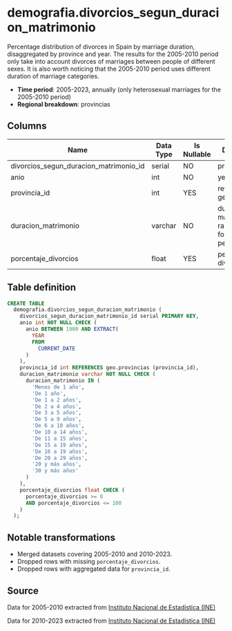 # demografia.divorcios_segun_duracion_matrimonio

Percentage distribution of divorces in Spain by marriage duration, disaggregated by province and year. The results for the 2005-2010 period only take into account divorces of marriages between people of different sexes. It is also worth noticing that the 2005-2010 period uses different duration of marriage categories.

- **Time period**: 2005-2023, annually (only heterosexual marriages for the 2005-2010 period)
- **Regional breakdown**: provincias

## Columns

| Name | Data Type | Is Nullable | Description |
| --- | --- | --- | --- |
| divorcios_segun_duracion_matrimonio_id | serial | NO | primary key |
| anio | int | NO | year |
| provincia_id | int | YES | references geo.provincias |
| duracion_matrimonio | varchar | NO | duration of marriage, ranges varies for different periods |
| porcentaje_divorcios | float | YES | percentage of divorces |

## Table definition

```sql
CREATE TABLE
  demografia.divorcios_segun_duracion_matrimonio (
    divorcios_segun_duracion_matrimonio_id serial PRIMARY KEY,
    anio int NOT NULL CHECK (
      anio BETWEEN 1900 AND EXTRACT(
        YEAR
        FROM
          CURRENT_DATE
      )
    ),
    provincia_id int REFERENCES geo.provincias (provincia_id),
    duracion_matrimonio varchar NOT NULL CHECK (
      duracion_matrimonio IN (
        'Menos de 1 año',
        'De 1 año',
        'De 1 a 2 años',
        'De 2 a 4 años',
        'De 3 a 5 años',
        'De 5 a 9 años',
        'De 6 a 10 años',
        'De 10 a 14 años',
        'De 11 a 15 años',
        'De 15 a 19 años',
        'De 16 a 19 años',
        'De 20 a 29 años',
        '20 y más años',
        '30 y más años'
      )
    ),
    porcentaje_divorcios float CHECK (
      porcentaje_divorcios >= 0
      AND porcentaje_divorcios <= 100
    )
  );
```

## Notable transformations

- Merged datasets covering 2005-2010 and 2010-2023.
- Dropped rows with missing `porcentaje_divorcios`.
- Dropped rows with aggregated data for `provincia_id`.

## Source

Data for 2005-2010 extracted from <a href="https://www.ine.es/jaxiT3/Tabla.htm?t=25214&L=0" target="_blank">Instituto Nacional de Estadística (INE)</a>

Data for 2010-2023 extracted from <a href="https://www.ine.es/jaxiT3/Tabla.htm?t=25213&L=0" target="_blank">Instituto Nacional de Estadística (INE)</a>
